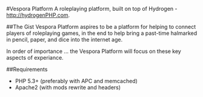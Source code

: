 #Vespora Platform
A roleplaying platform, built on top of Hydrogen - http://hydrogenPHP.com.

##The Gist
Vespora Platform aspires to be a platform for helping to connect players of roleplaying games, in the end to help bring a past-time halmarked in pencil, paper, and dice into the internet age.

In order of importance ... the Vespora Platform will focus on these key aspects of experiance.

##Requirements

* PHP 5.3+ (preferably with APC and memcached)
* Apache2 (with mods rewrite and headers)

